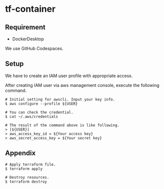 # tf-container

## Requirement
- DockerDesktop

We use GitHub Codespaces.

## Setup
We have to create an IAM user profile with appropriate access.

After creating IAM user via aws management console, execute the following command.

```
# Initial setting for awscli. Input your key info.
$ aws configure --profile ${USER}

# You can check the credential.
$ cat ~/.aws/credentials

# The result of the command above is like following.
> [${USER}]
> aws_access_key_id = ${Your access key}
> aws_secret_access_key = ${Your secret key}
```

## Appendix
```
# Apply terraform file.
$ terraform apply

# Destroy resources.
$ terraform destroy
```